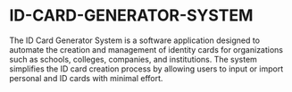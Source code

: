 # ID-CARD-GENERATOR-SYSTEM
The ID Card Generator System is a software application designed to automate the creation and management of identity cards for organizations such as schools, colleges, companies, and institutions. The system simplifies the ID card creation process by allowing users to input or import personal and ID cards with minimal effort.
